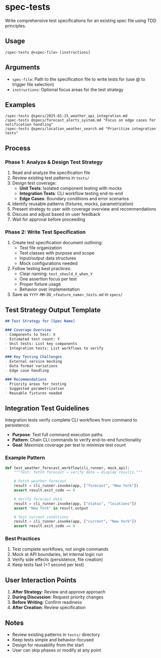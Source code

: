 # spec-tests

Write comprehensive test specifications for an existing spec file using TDD principles.

## Usage

```
/spec-tests @<spec-file> [instructions]
```

## Arguments

- `spec-file`: Path to the specification file to write tests for (use @ to trigger file selection)
- `instructions`: Optional focus areas for the test strategy

## Examples

```
/spec-tests @specs/2025-01-15_weather_api_integration.md
/spec-tests @specs/forecast_alerts_system.md "Focus on edge cases for notification handling"
/spec-tests @specs/location_weather_search.md "Prioritize integration tests"
```

## Process

### Phase 1: Analyze & Design Test Strategy

1. Read and analyze the specification file
2. Review existing test patterns in `tests/`
3. Design test coverage:
   - **Unit Tests**: Isolated component testing with mocks
   - **Integration Tests**: CLI workflow testing end-to-end
   - **Edge Cases**: Boundary conditions and error scenarios
4. Identify reusable patterns (fixtures, mocks, parametrization)
5. Present strategy to user with coverage overview and recommendations
6. Discuss and adjust based on user feedback
7. Wait for approval before proceeding

### Phase 2: Write Test Specification

1. Create test specification document outlining:
   - Test file organization
   - Test classes with purpose and scope
   - Input/output data structures
   - Mock configurations needed
2. Follow testing best practices:
   - Clear naming: `test_should_X_when_Y`
   - One assertion focus per test
   - Proper fixture usage
   - Behavior over implementation
3. Save as `YYYY-MM-DD_<feature_name>_tests.md` in `specs/`

## Test Strategy Output Template

```markdown
## Test Strategy for [Spec Name]

### Coverage Overview
- Components to test: X
- Estimated test count: Y
- Unit tests: List key components
- Integration tests: List workflows to verify

### Key Testing Challenges
- External service mocking
- Data format variations
- Edge case handling

### Recommendations
- Priority areas for testing
- Suggested parametrization
- Reusable fixtures needed
```

## Integration Test Guidelines

Integration tests verify complete CLI workflows from command to persistence:

- **Purpose**: Test full command execution paths
- **Pattern**: Chain CLI commands to verify end-to-end functionality
- **Goal**: Maximize coverage per test to minimize test count

### Example Pattern

```python
def test_weather_forecast_workflow(cli_runner, mock_api):
    """Test: fetch forecast → verify data → display results."""

    # Fetch weather forecast
    result = cli_runner.invoke(app, ["forecast", "New York"])
    assert result.exit_code == 0

    # Verify forecast data
    result = cli_runner.invoke(app, ["status", "locations"])
    assert "New York" in result.output

    # Test current conditions
    result = cli_runner.invoke(app, ["current", "New York"])
    assert result.exit_code == 0
```

### Best Practices

1. Test complete workflows, not single commands
2. Mock at API boundaries, let internal logic run
3. Verify side effects (persistence, file creation)
4. Keep tests fast (<1 second per test)

## User Interaction Points

1. **After Strategy**: Review and approve approach
2. **During Discussion**: Request priority changes
3. **Before Writing**: Confirm readiness
4. **After Creation**: Review specification

## Notes

- Review existing patterns in `tests/` directory
- Keep tests simple and behavior-focused
- Design for reusability from the start
- User can skip phases or modify at any point
